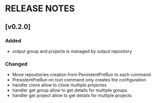 # RELEASE NOTES

## [v0.2.0]
### Added
- output group and projects is managed by output repository

### Changed
- Move repositories creation from PersistentPreRun to each command
- PresistentPreRun on root command only creates the configuration
- handler clone allow to clone multiple projectes
- handler get group allow to get details for multiple groups
- handler get project allow to get details for multiple projects
